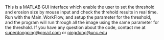 This is a MATLAB GUI interface which enable the user to set the threshold and erosion size by mouse input and check the threhold results in real time.
Run with the Main_WorkFlow, and setup the parameter for the threshold, and the program will run through all the image using the same parameter for the threshold.
If you have any question about the code, contact me at superdongping@gmail.com or pingdong@unc.edu
